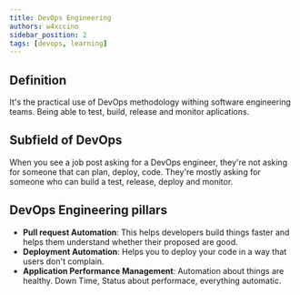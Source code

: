 ```yaml
---
title: DevOps Engineering
authors: w4xccino
sidebar_position: 2
tags: [devops, learning]
---
```


## Definition
It's the practical use of DevOps methodology withing software engineering teams. Being able to test, build, release and monitor aplications.

## Subfield of DevOps
When you see a job post asking for a DevOps engineer, they're not asking for someone that can plan, deploy, code. They're mostly asking for someone who can build a test, release, deploy and monitor. 

## DevOps Engineering pillars
- **Pull request Automation**: This helps developers build things faster and helps them understand whether their proposed are good. 
- **Deployment Automation**:  Helps you to deploy your code in a way that users don't complain. 
- **Application Performance Management**: Automation about things are healthy. Down Time, Status about performace, everything automatic. 








